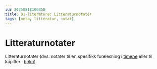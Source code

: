 ```yaml
---
id: 20250818100350
title: 01-literature: Litteraturnotater
tags: [meta, litteratur, notat]
---
```


# Litteraturnotater
Litteraturnotater (dvs: notater til en spesifikk forelesning i [timene]([[20250818100422]]) eller til kapitler i [boka]([[20250818102829]])).